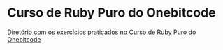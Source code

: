 # Curso de Ruby Puro do Onebitcode

Diretório com os exercícios praticados no [Curso de Ruby Puro](https://onebitcode.com/course/ruby-puro/) do [Onebitcode](https://onebitcode.com/)